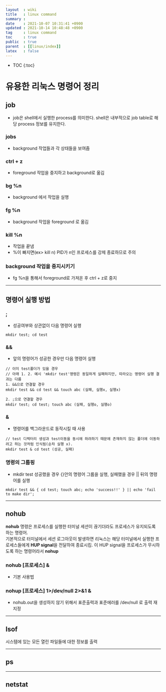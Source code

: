 ```yaml
---
layout  : wiki
title   : linux command
summary : 
date    : 2021-10-07 10:31:41 +0900
updated : 2021-10-14 10:48:48 +0900
tag     : linux command
toc     : true
public  : true
parent  : [[linux/index]]
latex   : false
---
```

* TOC
{:toc}

# 유용한 리눅스 명령어 정리

## job
- job은 shell에서 실행한 process를 의미한다. shell은 내부적으로 job table로 해당 process 정보를 유지한다.

### jobs
- background 작업들과 각 상태들을 보여줌
 
### ctrl + z
- foreground 작업을 중지하고 background로 옮김

### bg %n
- background 에서 작업을 실행

### fg %n
- background 작업을 foreground 로 옮김

### kill %n
- 작업을 끝냄 
- %이 빠지면(ex> kill n) PID가 n인 프로세스를 강제 종료하므로 주의

### background 작업을 중지시키기
- fg %n을 통해서 foreground로 가져온 후 ctrl + z로 중지

---
## 명령어 실행 방법
### ;
- 성공여부와 상관없이 다음 명령어 실행
```
mkdir test; cd test
```

### &&
- 앞의 명령어가 성공한 경우만 다음 명령어 실행
 
```
// 이미 test폴더가 있을 경우
// 아래 1. 2. 예시 'mkdir test'명령은 동일하게 실패하지만, 따라오는 명령어 실행 결과는 다름
1. &&으로 연결할 경우
mkdir test && cd test && touch abc (실패, 실행x, 실행x)

2. ;으로 연결할 경우
mkdir test; cd test; touch abc (실패, 실행o, 실행o)
```

### &
- 명령어를 백그라운드로 동작시킬 때 사용
```
// test 디렉터리 생성과 test이동을 동시에 하려하기 때문에 존재하지 않는 폴더에 이동하려고 하는 것처럼 인식됨(순차 실행 x). 
mkdir test & cd test (성공, 실패)
```

### 명령의 그룹핑
- mkdir test 성공했을 경우 {}안의 명령어 그룹을 실행, 실패했을 경우 || 뒤의 명령어를 실행
```
mkdir test && { cd test; touch abc; echo 'success!!' } || echo 'fail to make dir';
```

---
## nohub
**nohub** 명령은 프로세스를 실행한 터미널 세션이 끊기더라도 프로세스가 유지되도록 하는 명령어. \
기본적으로 터미널에서 세션 로그아웃이 발생하면 리눅스는 해당 터미널에서 실행한 프로세스들에게 **HUP signal**을 전달하여 종료시킴. 이 HUP signal을 프로세스가 무시하도록 하는 명령어라서 **nohup**

### nohub [프로세스] &
- 기본 사용법

### nohup [프로세스] 1>/dev/null 2>&1 &
- nohub.out을 생성하지 않기 위해서 표준출력과 표준에러를 /dev/null 로 출력 재지정


---
## lsof
시스템에 있는 모든 열린 파일들에 대한 정보를 출력

---
## ps

---
## netstat
